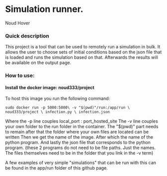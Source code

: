 # Simulation runner.
Noud Hover

### Quick description
This project is a tool that can be used to remotely run a simulation in bulk. It allows the user to choose sets of initial conditions based on the json file that is loaded and runs the simulation based on that. Afterwards the results will be available on the output page.

### How to use:
#### Install the docker image: noud333/project

To host this image you run the following command:

`sudo docker run -p 5000:5000\
 -v "$(pwd)"/run:/app/run \
 noud333/project \
 infection.py \
 infection.json`

 Where the -p line couples local_port : port_hosted_site
 The -v line couples your own folder to the run folder in the container. The "$(pwd)" part needs to remain after that the folder where your own files are located can be written
 Then we get the name of the image.
 After which the name of the python program. And lastly the json file that corresponds to the python program. (these 2 programs do not need to be file paths. Just the names. The files themselves need to be in the folder that you link in the -v term)

 A few examples of very simple "simulations" that can be run with this can be found in the app/run folder of this github page. 